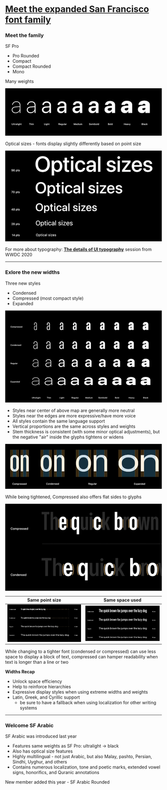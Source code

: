 # [**Meet the expanded San Francisco font family**](https://developer.apple.com/videos/play/wwdc2022/110381/)

### **Meet the family**

SF Pro

* Pro Rounded
* Compact
* Compact Rounded 
* Mono

Many weights

![](images/sanfran/weights.png)

Optical sizes - fonts display slightly differently based on point size

![](images/sanfran/optical_sizes.png)

For more about typography: [**The details of UI typography**](https://developer.apple.com/videos/play/wwdc2020/10175/) session from WWDC 2020

---

### **Exlore the new widths**

Three new styles

* Condensed
* Compressed (most compact style)
* Expanded

![](images/sanfran/all_widths.png)

* Styles near center of above map are generally more neutral
* Styles near the edges are more expressive/have more voice
* All styles contain the same language support
* Vertical proportions are the same across styles and weights
* Stem thickness is consistent (with some minor optical adjustments), but the negative "air" inside the glyphs tightens or widens

![](images/sanfran/stems_and_spaces.png)

While being tightened, Compressed also offers flat sides to glyphs

![](images/sanfran/flat_sides.png)

Same point size | Same space used
--------------- | ---------------
![](images/sanfran/same_point.png) | ![](images/sanfran/same_space.png)

While changing to a tighter font (condensed or compressed) can use less space to display a block of text, compressed can hamper readability when text is longer than a line or two

**Widths Recap**

* Unlock space efficiency
* Help to reinforce hierarchies
* Expressive display styles when using extreme widths and weights
* Latin, Greek, and Cyrillic support
	* be sure to have a fallback when using localization for other writing systems

---

### **Welcome SF Arabic**

SF Arabic was introduced last year

* Features same weights as SF Pro: ultralight -> black
* Also has optical size features
* Highly multilingual - not just Arabic, but also Malay, pashto, Persian, Sindhi, Uyghur, and others
* Contains numerous localization, tone and poetic marks, extended vowel signs, honorifics, and Quranic annotations

New member added this year - SF Arabic Rounded


